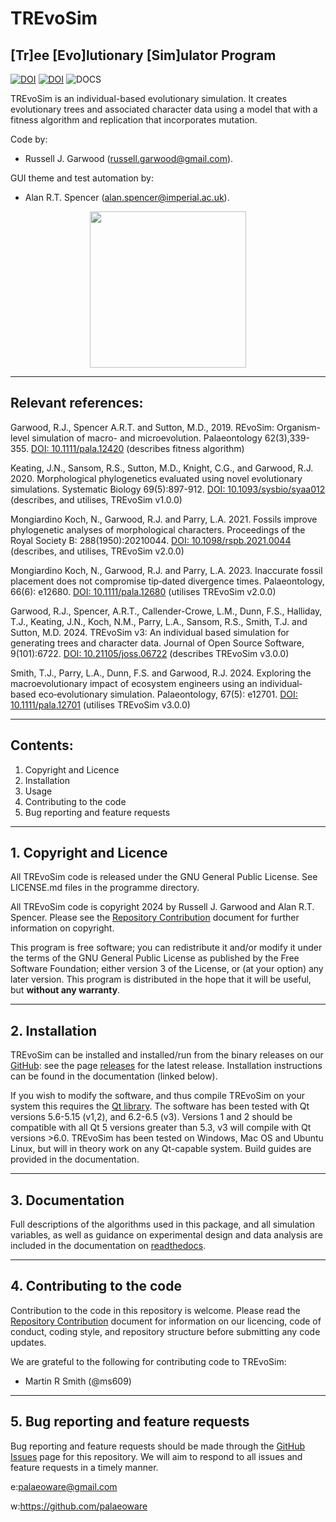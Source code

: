 # TREvoSim
## [Tr]ee [Evo]lutionary [Sim]ulator Program

[![DOI](https://joss.theoj.org/papers/10.21105/joss.06722/status.svg)](https://doi.org/10.21105/joss.06722) [![DOI](https://zenodo.org/badge/DOI/10.5281/zenodo.13358420.svg)](https://doi.org/10.5281/zenodo.13358420) ![DOCS](https://readthedocs.org/projects/trevosim/badge/?version=latest)

TREvoSim is an individual-based evolutionary simulation. It creates evolutionary trees and associated character data using a model that with a fitness algorithm and replication that incorporates mutation.

Code by:
 - Russell J. Garwood (russell.garwood@gmail.com).

GUI theme and test automation by:
 - Alan R.T. Spencer (alan.spencer@imperial.ac.uk).

<p align="center">
  <img width="250" height="250" src="./resources/palaeoware_logo_square.png">
</p>

_____

## Relevant references:
Garwood, R.J., Spencer A.R.T. and Sutton, M.D., 2019. REvoSim: Organism-level simulation of macro- and microevolution. Palaeontology 62(3),339-355. [DOI: 10.1111/pala.12420](https://doi.org/10.1111/pala.12420) (describes fitness algorithm)

Keating, J.N., Sansom, R.S., Sutton, M.D., Knight, C.G., and Garwood, R.J. 2020. Morphological phylogenetics evaluated using novel evolutionary simulations. Systematic Biology 69(5):897-912. [DOI: 10.1093/sysbio/syaa012](https://doi.org/10.1093/sysbio/syaa012) (describes, and utilises, TREvoSim v1.0.0)

Mongiardino Koch, N., Garwood, R.J. and Parry, L.A. 2021. Fossils improve phylogenetic analyses of morphological characters. Proceedings of the Royal Society B: 288(1950):20210044. [DOI: 10.1098/rspb.2021.0044](https://doi.org/10.1098/rspb.2021.0044) (describes, and utilises, TREvoSim v2.0.0)

Mongiardino Koch, N., Garwood, R.J. and Parry, L.A. 2023. Inaccurate fossil placement does not compromise tip‐dated divergence times. Palaeontology, 66(6): e12680.  [DOI: 10.1111/pala.12680](https://doi.org/10.1111/pala.12680) (utilises TREvoSim v2.0.0) 

Garwood, R.J., Spencer, A.R.T., Callender-Crowe, L.M., Dunn, F.S., Halliday, T.J., Keating, J.N., Koch, N.M., Parry, L.A., Sansom, R.S., Smith, T.J. and Sutton, M.D. 2024. TREvoSim v3: An individual based simulation for generating trees and character data. Journal of Open Source Software, 9(101):6722. [DOI: 10.21105/joss.06722](https://doi.org/10.21105/joss.06722) (describes TREvoSim v3.0.0)

Smith, T.J., Parry, L.A., Dunn, F.S. and Garwood, R.J. 2024. Exploring the macroevolutionary impact of ecosystem engineers using an individual‐based eco‐evolutionary simulation. Palaeontology, 67(5): e12701. [DOI: 10.1111/pala.12701](https://doi.org/10.1111/pala.12701) (utilises TREvoSim v3.0.0) 

_____


## Contents:

1. Copyright and Licence
2. Installation
3. Usage
4. Contributing to the code
5. Bug reporting and feature requests

______

## 1. Copyright and Licence

All TREvoSim code is released under the GNU General Public License. See LICENSE.md files in the programme directory.

All TREvoSim code is copyright 2024 by Russell J. Garwood and Alan R.T. Spencer. Please see the [Repository Contribution](https://github.com/palaeoware/repoconventions) document for further information on copyright. 

This program is free software; you can redistribute it and/or modify it under the terms of the GNU General Public License as published by the Free Software Foundation; either version 3 of the License, or (at your option) any later version. This program is distributed in the hope that it will be useful, but **without any warranty**.
______

## 2. Installation

TREvoSim can be installed and installed/run from the binary releases on our [GitHub](https://github.com/palaeoware): see the page [releases](https://github.com/palaeoware/trevosim/releases) for the latest release. Installation instructions can be found in the documentation (linked below).

If you wish to modify the software, and thus compile TREvoSim on your system this requires the [Qt library](https://www.qt.io). The software has been tested with Qt versions 5.6-5.15 (v1,2), and 6.2-6.5 (v3). Versions 1 and 2 should be compatible with all Qt 5 versions greater than 5.3, v3 will compile with Qt versions >6.0. TREvoSim has been tested on Windows, Mac OS and Ubuntu Linux, but will in theory work on any Qt-capable system. Build guides are provided in the documentation.
_____

## 3. Documentation

Full descriptions of the algorithms used in this package, and all simulation variables, as well as guidance on experimental design and data analysis are included in the documentation on [readthedocs](https://trevosim.readthedocs.io/en/latest/).

_____

## 4. Contributing to the code

Contribution to the code in this repository is welcome. Please read the [Repository Contribution](https://github.com/palaeoware/repoconventions) document for information on our licencing, code of conduct, coding style, and repository structure before submitting any code updates.

We are grateful to the following for contributing code to TREvoSim:

- Martin R Smith (@ms609)

_____

## 5. Bug reporting and feature requests

Bug reporting and feature requests should be made through the [GitHub Issues](../../issues) page for this repository. We will aim to respond to all issues and feature requests in a timely manner.

e:palaeoware@gmail.com

w:https://github.com/palaeoware
